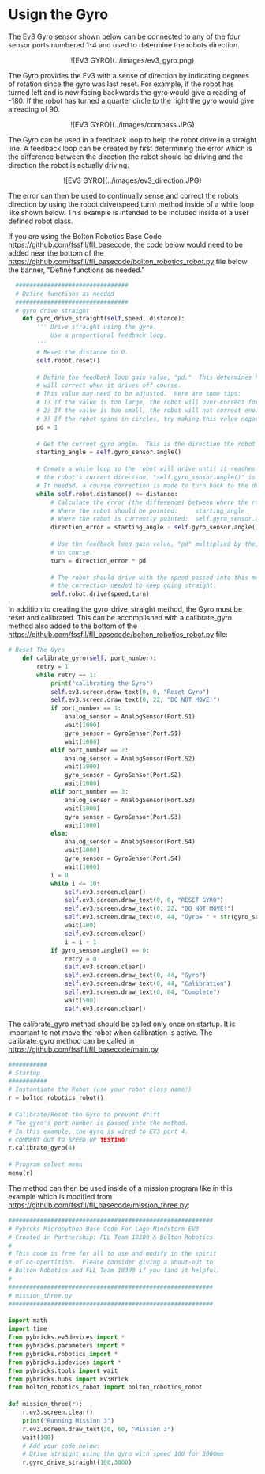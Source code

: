 # Usign the Gyro

The Ev3 Gyro sensor shown below can be connected to any of the four sensor ports numbered 1-4 and used to determine the robots direction.
<p align="center">
![EV3 GYRO](../images/ev3_gyro.png)
 </p>
The Gyro provides the Ev3 with a sense of direction by indicating degrees of rotation since the gyro was last reset.  For example, if the robot has turned left and is now facing backwards the gyro would give a reading of -180.  If the robot has turned a quarter circle to the right the gyro would give a reading of 90.
<p align="center">
![EV3 GYRO](../images/compass.JPG)
</p>
The Gyro can be used in a feedback loop to help the robot drive in a straight line.  A feedback loop can be created by first determining the error which is the difference between the direction the robot should be driving and the direction the robot is actually driving.  
<p align="center">
![EV3 GYRO](../images/ev3_direction.JPG)
</p>
The error can then be used to continually sense and correct the robots direction by using the robot.drive(speed,turn) method inside of a while loop like shown below.  This example is intended to be included inside of a user defined robot class.  

If you are using the Bolton Robotics Base Code https://github.com/fssfll/fll_basecode, the code below would need to be added near the bottom of the https://github.com/fssfll/fll_basecode/bolton_robotics_robot.py file below the banner, "Define functions as needed." 

```python
  ################################
  # Define functions as needed
  ################################
  # gyro drive straight
    def gyro_drive_straight(self,speed, distance):
        ''' Drive straight using the gyro.
            Use a proportional feedback loop.
        '''
        # Reset the distance to 0.
        self.robot.reset()

        # Define the feedback loop gain value, "pd."  This determines how much the robot
        # will correct when it drives off course.  
        # This value may need to be adjusted.  Here are some tips:
        # 1) If the value is too large, the robot will over-correct for errors and snake back and forth.  
        # 2) If the value is too small, the robot will not correct enough and will go off course.
        # 3) If the robot spins in circles, try making this value negative (pd=-1)
        pd = 1

        # Get the current gyro angle.  This is the direction the robot should keep driving. 
        starting_angle = self.gyro_sensor.angle()
       
        # Create a while loop so the robot will drive until it reaches the target distance.  Inside the loop
        # the robot's current direction, "self.gyro_sensor.angle()" is repeatedly checked to see if it has gone off course. 
        # If needed, a course correction is made to turn back to the desired direction (starting_angle)
        while self.robot.distance() <= distance:
            # Calculate the error (the difference) between where the robot should be pointed and where it is pointed
            # Where the robot should be pointed:     starting_angle
            # Where the robot is currently pointed:  self.gyro_sensor.angle()
            direction_error = starting_angle - self.gyro_sensor.angle()

            # Use the feedback loop gain value, "pd" multiplied by the, "direction_error" to make the robot turn back
            # on course.
            turn = direction_error * pd

            # The robot should drive with the speed passed into this method, "gyro_drive_straight" and turn based on
            # the correction needed to keep going straight.
            self.robot.drive(speed,turn)
```

In addition to creating the gyro_drive_straight method, the Gyro must be reset and calibrated.  This can be accomplished with a calibrate_gyro method also added to the bottom of the https://github.com/fssfll/fll_basecode/bolton_robotics_robot.py file:
```python
# Reset The Gyro
    def calibrate_gyro(self, port_number):
        retry = 1
        while retry == 1:
            print("calibrating the Gyro")
            self.ev3.screen.draw_text(0, 0, "Reset Gyro")
            self.ev3.screen.draw_text(0, 22, "DO NOT MOVE!")
            if port_number == 1:
                analog_sensor = AnalogSensor(Port.S1)
                wait(1000)
                gyro_sensor = GyroSensor(Port.S1)
                wait(1000)
            elif port_number == 2:
                analog_sensor = AnalogSensor(Port.S2)
                wait(1000)
                gyro_sensor = GyroSensor(Port.S2)
                wait(1000)
            elif port_number == 3:
                analog_sensor = AnalogSensor(Port.S3)
                wait(1000)
                gyro_sensor = GyroSensor(Port.S3)
                wait(1000)
            else:
                analog_sensor = AnalogSensor(Port.S4)
                wait(1000)
                gyro_sensor = GyroSensor(Port.S4)
                wait(1000)
            i = 0
            while i <= 10:
                self.ev3.screen.clear()
                self.ev3.screen.draw_text(0, 0, "RESET GYRO")
                self.ev3.screen.draw_text(0, 22, "DO NOT MOVE!")
                self.ev3.screen.draw_text(0, 44, "Gyro= " + str(gyro_sensor.angle()))
                wait(100)
                self.ev3.screen.clear()
                i = i + 1
            if gyro_sensor.angle() == 0:
                retry = 0
                self.ev3.screen.clear()
                self.ev3.screen.draw_text(0, 44, "Gyro")
                self.ev3.screen.draw_text(0, 44, "Calibration")
                self.ev3.screen.draw_text(0, 84, "Complete")
                wait(500)
                self.ev3.screen.clear()
```
The calibrate_gyro method should be called only once on startup.  It is important to not move the robot when calibration is active.  The calibrate_gyro method can be called in https://github.com/fssfll/fll_basecode/main.py
```python
###########
# Startup
###########
# Instantiate the Robot (use your robot class name!)
r = bolton_robotics_robot()

# Calibrate/Reset the Gyro to prevent drift
# The gyro's port number is passed into the method.  
# In this example, the gyro is wired to EV3 port 4.
# COMMENT OUT TO SPEED UP TESTING!
r.calibrate_gyro(4)

# Program select menu
menu(r)
```


The method can then be used inside of a mission program like in this example which is modified from https://github.com/fssfll/fll_basecode/mission_three.py:
```python
##########################################################
# Pybrcks Micropython Base Code For Lego Mindstorm EV3 
# Created in Partnership: FLL Team 18300 & Bolton Robotics
#
# This code is free for all to use and modify in the spirit 
# of co-opertition.  Please consider giving a shout-out to
# Bolton Robotics and FLL Team 18300 if you find it helpful.
#
##########################################################
# mission_three.py
##########################################################

import math
import time
from pybricks.ev3devices import *
from pybricks.parameters import *
from pybricks.robotics import *
from pybricks.iodevices import *
from pybricks.tools import wait
from pybricks.hubs import EV3Brick
from bolton_robotics_robot import bolton_robotics_robot

def mission_three(r):
    r.ev3.screen.clear()
    print("Running Mission 3")
    r.ev3.screen.draw_text(30, 60, "Mission 3")
    wait(100)
    # Add your code below:
    # Drive straight using the gyro with speed 100 for 3000mm
    r.gyro_drive_straight(100,3000)
```
